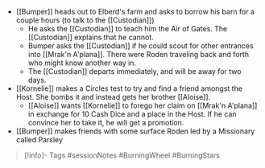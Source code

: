 - [[Bumper]] heads out to Elberd's farm and asks to borrow his barn for a couple hours (to talk to the [[Custodian]])
	- He asks the [[Custodian]] to teach him the Air of Gates.  The [[Custodian]] explains that he cannot.
	- Bumper asks the [[Custodian]] if he could scout for other entrances into [[Mrak'n A'plana]].  There were Roden traveling back and forth who might know another way in.
	- The [[Custodian]] departs immediately, and will be away for two days.
- [[Kornelie]] makes a Circles test to try and find a friend amongst the Host.  She bombs it and instead gets her brother [[Aloise]].
	- [[Aloise]] wants [[Kornelie]] to forego her claim on [[Mrak'n A'plana]] in exchange for 10 Cash Dice and a place in the Host.  If he can convince her to take it, he will get a promotion.
- [[Bumper]] makes friends with some surface Roden led by a Missionary called Parsley
> [!info]- Tags
> #sessionNotes #BurningWheel #BurningStars